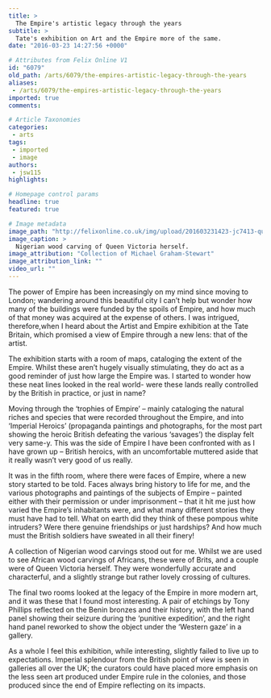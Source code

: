 ```yaml
---
title: >
  The Empire's artistic legacy through the years
subtitle: >
  Tate's exhibition on Art and the Empire more of the same.
date: "2016-03-23 14:27:56 +0000"

# Attributes from Felix Online V1
id: "6079"
old_path: /arts/6079/the-empires-artistic-legacy-through-the-years
aliases:
 - /arts/6079/the-empires-artistic-legacy-through-the-years
imported: true
comments:

# Article Taxonomies
categories:
 - arts
tags:
 - imported
 - image
authors:
 - jsw115
highlights:

# Homepage control params
headline: true
featured: true

# Image metadata
image_path: "http://felixonline.co.uk/img/upload/201603231423-jc7413-queenvictoria.jpg"
image_caption: >
  Nigerian wood carving of Queen Victoria herself.
image_attribution: "Collection of Michael Graham-Stewart"
image_attribution_link: ""
video_url: ""
---
```


The power of Empire has been increasingly on my mind since moving to London; wandering around this beautiful city I can’t help but wonder how many of the buildings were funded by the spoils of Empire, and how much of that money was acquired at the expense of others. I was intrigued, therefore,when I heard about the Artist and Empire exhibition at the Tate Britain, which promised a view of Empire through a new lens: that of the artist.

The exhibition starts with a room of maps, cataloging the extent of the Empire. Whilst these aren’t hugely visually stimulating, they do act as a good reminder of just how large the Empire was. I started to wonder how these neat lines looked in the real world- were these lands really controlled by the British in practice, or just in name?

Moving through the ‘trophies of Empire’ – mainly cataloging the natural riches and species that were recorded throughout the Empire, and into ‘Imperial Heroics’ (propaganda paintings and photographs, for the most part  showing the heroic British defeating the various ‘savages’) the display felt very same-y. This was the side of Empire I have been confronted with as I have grown up – British heroics, with an uncomfortable muttered aside that it really wasn’t very good of us really.

It was in the fifth room, where there were faces of Empire, where a new story started to be told. Faces always bring history to life for me, and the various photographs and paintings of the subjects of Empire – painted either with their permission or under imprisonment – that it hit me just how varied the Empire’s inhabitants were, and what many different stories they must have had to tell. What on earth did they think of these pompous white intruders? Were there genuine friendships or just hardships? And how much must the British soldiers have sweated in all their finery!

A collection of Nigerian wood carvings stood out for me. Whilst we are used to see African wood carvings of Africans, these were of Brits, and a couple were of Queen Victoria herself. They were wonderfully accurate and characterful, and a slightly strange but rather lovely crossing of cultures.

The final two rooms looked at the legacy of the Empire in more modern art, and it was these that I found most interesting. A pair of etchings by Tony Phillips reflected on the Benin bronzes and their history, with the left hand panel showing their seizure during the ‘punitive expedition’, and the right hand panel reworked to show the object under the ‘Western gaze’ in a gallery.

As a whole I feel this exhibition, while interesting, slightly failed to live up to expectations. Imperial splendour from the British point of view is seen in galleries all over the UK; the curators could have placed more emphasis on the less seen art produced under Empire rule in the colonies, and those produced since the end of Empire reflecting on its impacts.
